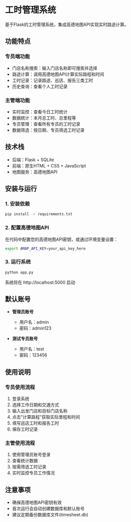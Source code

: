 # 工时管理系统

基于Flask的工时管理系统，集成高德地图API实现实时路途计算。

## 功能特点

### 专员端功能
- 门店名称搜索：输入门店名称即可搜索并选择
- 路途计算：调用高德地图API计算实际路程和时间
- 工时记录：记录路途、巡店、报告三类工时
- 历史查询：查看个人工时记录

### 主管端功能
- 实时监控：查看今日工时统计
- 数据统计：本月总工时、总里程等
- 专员管理：查看所有专员的工时记录
- 数据筛选：按日期、专员筛选工时记录

## 技术栈
- 后端：Flask + SQLite
- 前端：原生HTML + CSS + JavaScript
- 地图服务：高德地图API

## 安装与运行

### 1. 安装依赖
```bash
pip install -r requirements.txt
```

### 2. 配置高德地图API
在代码中配置您的高德地图API密钥，或通过环境变量设置：
```bash
export AMAP_API_KEY=your_api_key_here
```

### 3. 运行系统
```bash
python app.py
```

系统将在 http://localhost:5000 启动

## 默认账号

- **管理员账号**
  - 用户名：admin
  - 密码：admin123

- **测试专员账号**
  - 用户名：test
  - 密码：123456

## 使用说明

### 专员使用流程
1. 登录系统
2. 选择工作日期和交通方式
3. 输入出发门店和目标门店名称
4. 点击"计算路程"获取实际里程和时间
5. 填写巡店工时和报告工时
6. 保存工时记录

### 主管使用流程
1. 使用管理员账号登录
2. 查看统计数据
3. 按需筛选工时记录
4. 实时监控专员工作情况

## 注意事项
- 确保高德地图API密钥有效
- 首次运行会自动创建数据库和默认账号
- 建议定期备份数据库文件(timesheet.db)



